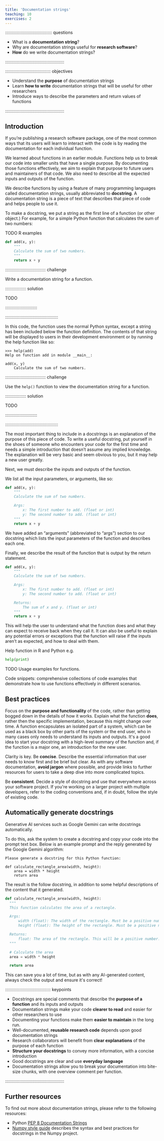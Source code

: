 ```yaml
---
title: 'Documentation strings'
teaching: 10
exercises: 2
---
```


:::::::::::::::::::::::::::::::::::::: questions 

- What is a **documentation string**?
- Why are documentation strings useful for **research software**?
- **How** do we write documentation strings?

::::::::::::::::::::::::::::::::::::::::::::::::

::::::::::::::::::::::::::::::::::::: objectives

- Understand the **purpose** of documentation strings
- Learn **how to write** documentation strings that will be useful for other researchers
- Introduce ways to describe the parameters and return values of functions

::::::::::::::::::::::::::::::::::::::::::::::::

## Introduction

If you’re publishing a research software package, one of the most common ways that its users will learn to interact with the code is by reading the documentation for each individual function.

We learned about functions in an earlier module. Functions help us to break our code into smaller units that have a single purpose. By documenting those functions effectively, we aim to explain that purpose to future users and maintainers of that code. We also need to describe all the expected inputs and outputs of the function.

We describe functions by using a feature of many programming languages called documentation strings, usually abbreviated to **docstring**. A documentation string is a piece of text that describes that piece of code and helps people to use it.

To make a docstring, we put a string as the first line of a function (or other object.) For example, for a simple Python function that calculates the sum of two numbers:

TODO R examples

```python
def add(x, y):
    """
    Calculate the sum of two numbers.
    """
    return x + y
```

::::::::::::::::::::::::::::::::: challenge

Write a documentation string for a function.

::::::::::::::::: solution

TODO

::::::::::::::::::::::::::

:::::::::::::::::::::::::::::::::::::::::::

In this code, the function uses the normal Python syntax, except a string has been included below the function definition. The contents of that string will be displayed to users in their development environment or by running the help function like so:

```output
>>> help(add)
Help on function add in module __main__:

add(x, y)
    Calculate the sum of two numbers.
```

::::::::::::::::::::::::::::::::: challenge

Use the `help()` function to view the documentation string for a function.

::::::::::::::::: solution

TODO

::::::::::::::::::::::::::

:::::::::::::::::::::::::::::::::::::::::::

The most important thing to include in a docstrings is an explanation of the purpose of this piece of code. To write a useful docstring, put yourself in the shoes of someone who encounters your code for the first time and needs a simple introduction that doesn’t assume any implied knowledge. The explanation will be very basic and seem obvious to you, but it may help a new user greatly.

Next, we must describe the inputs and outputs of the function.

We list all the input parameters, or arguments, like so:

```python
def add(x, y):
    """
    Calculate the sum of two numbers.

    Args:
        x: The first number to add. (float or int)
        y: The second number to add. (float or int)
    """
    return x + y
```

We have added an “arguments” (abbreviated to “args”) section to our docstring which lists the input parameters of the function and describes each one.

Finally, we describe the result of the function that is output by the return statement.

```python
def add(x, y):
    """
    Calculate the sum of two numbers.

    Args:
        x: The first number to add. (float or int)
        y: The second number to add. (float or int)

    Returns:
        The sum of x and y. (float or int)
    """
    return x + y
```

This will help the user to understand what the function does and what they can expect to receive back when they call it. It can also be useful to explain any potential errors or exceptions that the function will raise if the inputs aren’t as expected, and how to deal with them.

Help function in R and Python e.g.

```python
help(print)
```

TODO Usage examples for functions.

Code snippets: comprehensive collections of code examples that demonstrate how to use functions effectively in different scenarios.

## Best practices

Focus on the **purpose and functionality** of the code, rather than getting bogged down in the details of how it works. Explain what the function **does**, rather then the specific implementation, because this might change over time. A function encapsulates an isolated part of a system, which can be used as a black box by other parts of the system or the end user, who in many cases only needs to understand its inputs and outputs. It's a good idea to start your docstring with a high-level summary of the function and, if the function is a major one, an introduction for the new user.

Clarity is key. Be **concise**. Describe the essential information that user needs to know first and be brief but clear. As with any software documentation, **avoid jargon** where possible, and provide links to further resources for users to take a deep dive into more complicated topics.

Be **consistent**. Decide a style of docstring and use that everywhere across your software project. If you're working on a larger project with multiple developers, refer to the coding conventions and, if in doubt, follow the style of existing code.


## Automatically generate docstrings

Generative AI services such as Google Gemini can write docstrings automatically.

To do this, ask the system to create a docstring and copy your code into the prompt text box. Below is an example prompt and the reply generated by the Google Gemini algorithm:

```
Please generate a docstring for this Python function:

def calculate_rectangle_area(width, height):
    area = width * height
    return area
```

The result is the follow docstring, in addition to some helpful descriptions of the content that it generated.

```python
def calculate_rectangle_area(width, height):
  """
  This function calculates the area of a rectangle.

  Args:
      width (float): The width of the rectangle. Must be a positive number.
      height (float): The height of the rectangle. Must be a positive number.

  Returns:
      float: The area of the rectangle. This will be a positive number.
  """

  # Calculate the area
  area = width * height

  return area
```

This can save you a lot of time, but as with any AI-generated content, always check the output and ensure it's correct!

::::::::::::::::::::::::::::::::::::: keypoints 

- Docstrings are special comments that describe the **purpose of a function** and its inputs and outputs
- Documentation strings make your code **clearer to read** and easier for other researchers to use
- Documenting your functions make them **easier to maintain** in the long run.
- Well-documented, **reusable research code** depends upon good documentation strings
- Research collaborators will benefit from **clear explanations** of the purpose of each function
- **Structure your docstrings** to convey more information, with a concise introduction
- Good docstrings are clear and use **everyday language**
- Documentation strings allow you to break your documentation into bite-size chunks, with one overview comment per function.

::::::::::::::::::::::::::::::::::::::::::::::::

## Further resources

To find out more about documentation strings, please refer to the following resources:

- Python [PEP 8 Documentation Strings](https://peps.python.org/pep-0008/#documentation-strings)
- [Numpy style guide](https://numpydoc.readthedocs.io/en/latest/format.html) describes the syntax and best practices for docstrings in the Numpy project.
